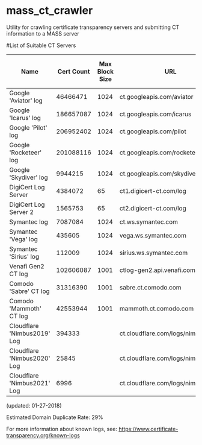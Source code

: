 # mass_ct_crawler
Utility for crawling certificate transparency servers and submitting CT information to a MASS server

#List of Suitable CT Servers 

Name | Cert Count | Max Block Size | URL | new Certs per Hour 
-----|------------|----------------|-----|------
Google 'Aviator' log | 46466471 | 1024 | ct.googleapis.com/aviator | 0
Google 'Icarus' log | 186657087 | 1024 | ct.googleapis.com/icarus | 33500
Google 'Pilot' log | 206952402 | 1024 | ct.googleapis.com/pilot | 53100
Google 'Rocketeer' log | 201088116 | 1024 | ct.googleapis.com/rocketeer | 32500
Google 'Skydiver' log | 9944215 | 1024 | ct.googleapis.com/skydiver | 2600
DigiCert Log Server | 4384072 | 65 | ct1.digicert-ct.com/log | 520
DigiCert Log Server 2 | 1565753 | 65 | ct2.digicert-ct.com/log | 200
Symantec log | 7087084 | 1024 | ct.ws.symantec.com | 700
Symantec 'Vega' log | 435605 | 1024 | vega.ws.symantec.com | 
Symantec 'Sirius' log | 112009 | 1024 | sirius.ws.symantec.com | 
Venafi Gen2 CT log | 102606087 | 1001 | ctlog-gen2.api.venafi.com | 0
Comodo 'Sabre' CT log | 31316390 | 1001 | sabre.ct.comodo.com | 16000
Comodo 'Mammoth' CT log | 42553944 | 1001 | mammoth.ct.comodo.com | 15000
Cloudflare 'Nimbus2019' Log| 394333 | | ct.cloudflare.com/logs/nimbus2019 | 10
Cloudflare 'Nimbus2020' Log| 25845 | | ct.cloudflare.com/logs/nimbus2020 | 10
Cloudflare 'Nimbus2021' Log| 6996 | | ct.cloudflare.com/logs/nimbus2021 | 10

(updated: 01-27-2018)

Estimated Domain Duplicate Rate: 29%

For more information about known logs, see: https://www.certificate-transparency.org/known-logs